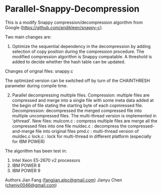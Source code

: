# Parallel-Snappy-Decompression
This is a modify Snappy compression/decompression algorithm from Google
(https://github.com/andikleen/snappy-c).

Two main changes are:
1) Optimize the sequential dependency in the decompression by adding selection of
copy position during the compression procedure. The modified compression algorithm
is Snappy compatable. A threshold is added to decide whether the hash table can be
updated.

Changes of orignal files: snappy.c

The optimized version can be switched off by turn of the CHAINTHRESH parameter during
compile time.

2) Parallel decompressing multiple files.
Compression: multiple files are compressed and merge into a single file with some
meta data added at the begin of file stating the starting byte of each copmressed
file.
Decompression: decompressed the merged compressed file into multiple uncompressed files.
The multi-thread version is implemented in 'pthread'.
New files:
    mulcom.c    : compress multiple files are merge all the compressed files into one file
    muldec.c    : decompress the compressed-and-merge file into original files
    pmd.c       : multi-thread version of muldec.c
    lock.c      : lock for multi-thread in different platform (especially for IBM POWER)

The algorithm has been test in:
1. Intel Xeon E5-2670 v2 processors
2. IBM POWER 8
3. IBM POWER 9

Authors
Jian Fang (fangjian.alpc@gmail.com)
Jianyu Chen (chenjy0046@gmail.com)

